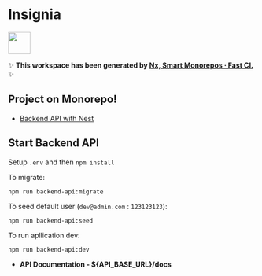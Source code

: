 # Insignia

<a alt="Nx logo" href="https://nx.dev" target="_blank" rel="noreferrer"><img src="https://raw.githubusercontent.com/nrwl/nx/master/images/nx-logo.png" width="45"></a>

✨ **This workspace has been generated by [Nx, Smart Monorepos · Fast CI.](https://nx.dev)** ✨

## Project on Monorepo!

- [Backend API with Nest](https://github.com/bagusedghar/insignia/tree/master/apps/backend-api)


## Start Backend API

Setup `.env` and then `npm install`

To migrate:

```
npm run backend-api:migrate
```

To seed default user (`dev@admin.com` : `123123123`):

```
npm run backend-api:seed
```

To run apllication dev:

```
npm run backend-api:dev
```

- **API Documentation - ${API_BASE_URL}/docs**

